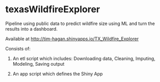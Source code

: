 # texasWildfireExplorer
Pipeline using public data to predict wildfire size using ML and turn the results into a dashboard.

Available at http://tim-hagan.shinyapps.io/TX_Wildfire_Explorer

Consists of:

1. An etl script which includes:
  Downloading data, 
  Cleaning, 
  Imputing, 
  Modeling, 
  Saving output

2. An app script which defines the Shiny App
 
